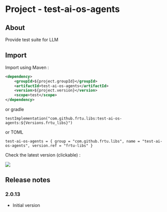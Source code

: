 # Project - test-ai-os-agents

## About

Provide test suite for LLM

## Import

Import using Maven :

```XML
<dependency>
    <groupId>${project.groupId}</groupId>
    <artifactId>test-ai-os-agents</artifactId>
    <version>${project.version}</version>
    <scope>test</scope>
</dependency>
```

or gradle

```
testImplementation("com.github.frtu.libs:test-ai-os-agents:${Versions.frtu_libs}")
```

or TOML

```
test-ai-os-agents = { group = "com.github.frtu.libs", name = "test-ai-os-agents", version.ref = "frtu-libs" }
```

Check the latest version (clickable) :

[<img src="https://img.shields.io/maven-central/v/com.github.frtu.libs/test-ai-os-agents.svg?label=latest%20release%20:%20test-ai-os-agents"/>](https://search.maven.org/#search%7Cga%7C1%7Ca%3A%22lib-utils%22+g%3A%22com.github.frtu.libs%22)

## Release notes

### 2.0.13

* Initial version
